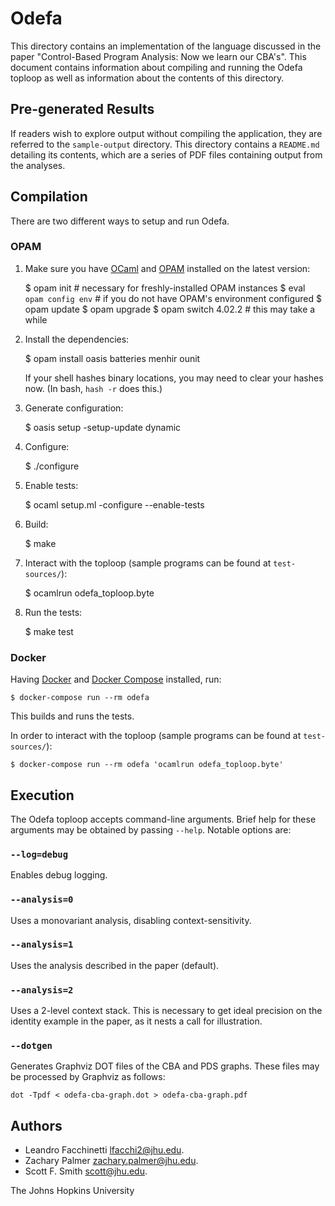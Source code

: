 Odefa
=====

This directory contains an implementation of the language discussed in the paper
"Control-Based Program Analysis: Now we learn our CBA's".  This document
contains information about compiling and running the Odefa toploop as well as
information about the contents of this directory.

Pre-generated Results
---------------------

If readers wish to explore output without compiling the application, they are
referred to the `sample-output` directory.  This directory contains a
`README.md` detailing its contents, which are a series of PDF files containing
output from the analyses.

Compilation
-----------

There are two different ways to setup and run Odefa.

### OPAM

1. Make sure you have [OCaml][ocaml] and [OPAM][opam] installed on the latest
   version:

    $ opam init  # necessary for freshly-installed OPAM instances
    $ eval `opam config env`  # if you do not have OPAM's environment configured
    $ opam update
    $ opam upgrade
    $ opam switch 4.02.2  # this may take a while

2. Install the dependencies:

    $ opam install oasis batteries menhir ounit
   
   If your shell hashes binary locations, you may need to clear your hashes now.
   (In bash, `hash -r` does this.)

3. Generate configuration:

    $ oasis setup -setup-update dynamic

4. Configure:

    $ ./configure

5. Enable tests:

    $ ocaml setup.ml -configure --enable-tests

6. Build:

    $ make

7. Interact with the toploop (sample programs can be found at `test-sources/`):

    $ ocamlrun odefa_toploop.byte

8. Run the tests:

    $ make test

### Docker

Having [Docker][docker] and [Docker Compose][docker-compose] installed, run:

    $ docker-compose run --rm odefa

This builds and runs the tests.

In order to interact with the toploop (sample programs can be found at
`test-sources/`):

    $ docker-compose run --rm odefa 'ocamlrun odefa_toploop.byte'
    
Execution
---------

The Odefa toploop accepts command-line arguments.  Brief help for these
arguments may be obtained by passing `--help`.  Notable options are:

### `--log=debug`

Enables debug logging.
   
### `--analysis=0`

Uses a monovariant analysis, disabling context-sensitivity.

### `--analysis=1`

Uses the analysis described in the paper (default).

### `--analysis=2`

Uses a 2-level context stack.  This is necessary to get ideal precision on the
identity example in the paper, as it nests a call for illustration.

### `--dotgen`

Generates Graphviz DOT files of the CBA and PDS graphs.  These files may be
processed by Graphviz as follows:

    dot -Tpdf < odefa-cba-graph.dot > odefa-cba-graph.pdf
                    
Authors
-------

- Leandro Facchinetti <lfacchi2@jhu.edu>.
- Zachary Palmer <zachary.palmer@jhu.edu>.
- Scott F. Smith <scott@jhu.edu>.

The Johns Hopkins University


[ocaml]: https://ocaml.org/
[opam]: https://opam.ocaml.org/
[docker]: https://www.docker.com/
[docker-compose]: https://docs.docker.com/compose/
